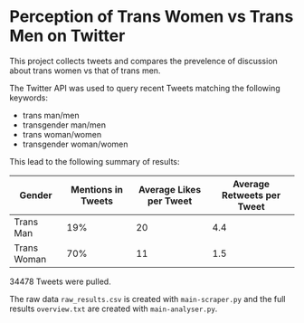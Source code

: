 # Perception of Trans Women vs Trans Men on Twitter

This project collects tweets and compares the prevelence of discussion about trans women vs that of trans men. 

The Twitter API was used to query recent Tweets matching the following keywords:
- trans man/men
- transgender man/men
- trans woman/women
- transgender woman/women

This lead to the following summary of results:

| Gender      | Mentions in Tweets| Average Likes per Tweet | Average Retweets per Tweet |
| ----------- | ----------- | ------ | ------|
|Trans Man|19%|20|4.4|
| Trans Woman   |70%|11 | 1.5|
34478 Tweets were pulled.


The raw data `raw_results.csv` is created with `main-scraper.py` and the full results `overview.txt` are created with `main-analyser.py`.
